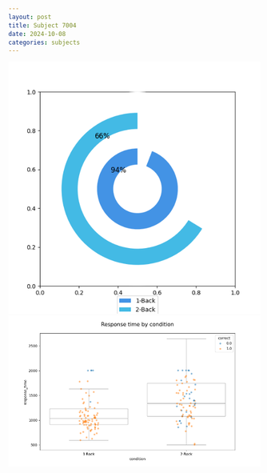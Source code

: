 ```yaml
---
layout: post
title: Subject 7004
date: 2024-10-08
categories: subjects
---
```


![](data/7004/run-7/7004_accuracy_by_condition.png)
![](data/7004/run-7/7004_response_time_by_condition.png)
